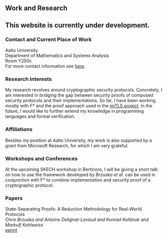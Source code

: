 ## Work and Research

## This website is currently under development.

### Contact and Current Place of Work
Aalto University <br />
Department of Mathematics and Systems Analysis <br />
Room Y250c <br />
For more contact information see [here](https://math.aalto.fi/en/people/konrad.kohbrok). <br />

### Research Interests
My research revolves around cryptographic security protocols. Concretely, I am interested in bridging the gap between security proofs of composed security protocols and their implementations. So far, I have been working mostly with F\* and the proof approach used in the [miTLS project](https://www.mitls.org/). In the future, I would like to further extend my knowledge in programming languages and formal verification.

### Affiliations
Besides my position at Aalto University, my work is also supported by a grant from Microsoft Research, for which I am very grateful.

### Workshops and Conferences
At the upcoming SKECH workshop in Bertinoro, I will be giving a short talk on how to use the framework developed by *Brzuska et al.* can be used in conjunction with F\* to combine implementation and security proof of a cryptographic protocol.

### Papers
State-Separating Proofs: A Reduction Methodology for Real-World Protocols <br />
*Chris Brzuska and Antoine Delignat-Lavaud and Konrad Kohbrok and Markulf Kohlweiss* <br />
[eprint](https://eprint.iacr.org/2018/306)
